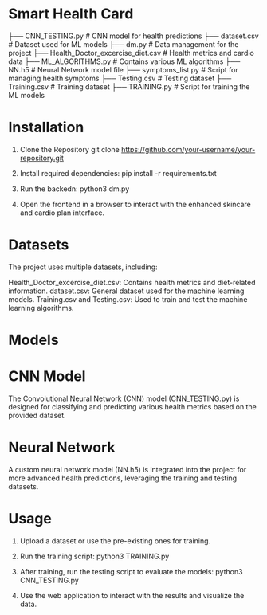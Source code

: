 # Smart Health Card

├── CNN_TESTING.py                # CNN model for health predictions
├── dataset.csv                   # Dataset used for ML models
├── dm.py                         # Data management for the project
├── Health_Doctor_excercise_diet.csv  # Health metrics and cardio data
├── ML_ALGORITHMS.py              # Contains various ML algorithms
├── NN.h5                         # Neural Network model file
├── symptoms_list.py              # Script for managing health symptoms
├── Testing.csv                   # Testing dataset
├── Training.csv                  # Training dataset
├── TRAINING.py                   # Script for training the ML models

# Installation
1. Clone the Repository
git clone https://github.com/your-username/your-repository.git

2. Install required dependencies:
pip install -r requirements.txt

3. Run the backedn:
python3 dm.py

4. Open the frontend in a browser to interact with the enhanced skincare and cardio plan interface.

 # Datasets
The project uses multiple datasets, including:

Health_Doctor_excercise_diet.csv: Contains health metrics and diet-related information.
dataset.csv: General dataset used for the machine learning models.
Training.csv and Testing.csv: Used to train and test the machine learning algorithms.


# Models
# CNN Model
The Convolutional Neural Network (CNN) model (CNN_TESTING.py) is designed for classifying and predicting various health metrics based on the provided dataset.

# Neural Network
A custom neural network model (NN.h5) is integrated into the project for more advanced health predictions, leveraging the training and testing datasets.

# Usage
1. Upload a dataset or use the pre-existing ones for training.

2. Run the training script:
  python3 TRAINING.py

3. After training, run the testing script to evaluate the models:
   python3 CNN_TESTING.py

4. Use the web application to interact with the results and visualize the data.


